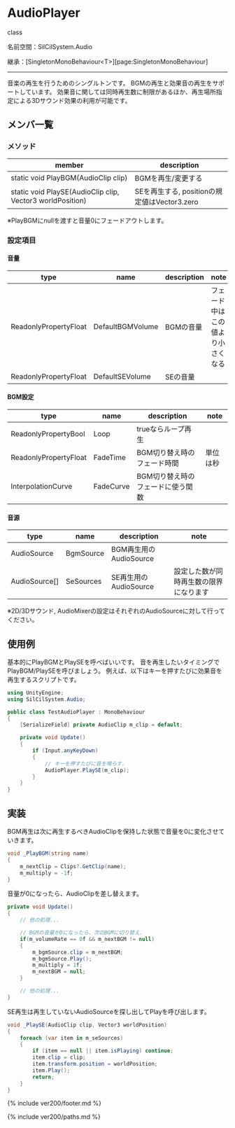 # AudioPlayer

class

名前空間：SilCilSystem.Audio

継承：[SingletonMonoBehaviour\<T>][page:SingletonMonoBehaviour]

---

音楽の再生を行うためのシングルトンです。
BGMの再生と効果音の再生をサポートしています。
効果音に関しては同時再生数に制限があるほか、再生場所指定による3Dサウンド効果の利用が可能です。

## メンバ一覧

### メソッド

|member|description|
|-|-|
|static void PlayBGM(AudioClip clip)|BGMを再生/変更する|
|static void PlaySE(AudioClip clip, Vector3 worldPosition)|SEを再生する, positionの規定値はVector3.zero|

※PlayBGMにnullを渡すと音量0にフェードアウトします。

### 設定項目

#### 音量

|type|name|description|note|
|-|-|-|-|
|ReadonlyPropertyFloat|DefaultBGMVolume|BGMの音量|フェード中はこの値より小さくなる|
|ReadonlyPropertyFloat|DefaultSEVolume|SEの音量||

#### BGM設定

|type|name|description|note|
|-|-|-|-|
|ReadonlyPropertyBool|Loop|trueならループ再生||
|ReadonlyPropertyFloat|FadeTime|BGM切り替え時のフェード時間|単位は秒|
|InterpolationCurve|FadeCurve|BGM切り替え時のフェードに使う関数||

#### 音源

|type|name|description|note|
|-|-|-|-|
|AudioSource|BgmSource|BGM再生用のAudioSource||
|AudioSource[]|SeSources|SE再生用のAudioSource|設定した数が同時再生数の限界になります|

※2D/3Dサウンド, AudioMixerの設定はそれぞれのAudioSourceに対して行ってください。

## 使用例

基本的にPlayBGMとPlaySEを呼べばいいです。
音を再生したいタイミングでPlayBGM/PlaySEを呼びましょう。
例えば、以下はキーを押すたびに効果音を再生するスクリプトです。

```cs
using UnityEngine;
using SilCilSystem.Audio;

public class TestAudioPlayer : MonoBehaviour
{
    [SerializeField] private AudioClip m_clip = default;

    private void Update()
    {
        if (Input.anyKeyDown)
        {
            // キーを押すたびに音を鳴らす.
            AudioPlayer.PlaySE(m_clip);
        }
    }
}
```

## 実装

BGM再生は次に再生するべきAudioClipを保持した状態で音量を0に変化させていきます。

```cs
void _PlayBGM(string name)
{
    m_nextClip = Clips?.GetClip(name);
    m_multiply = -1f;
}
```

音量が0になったら、AudioClipを差し替えます。

```cs
private void Update()
{
    // 他の処理...

    // BGMの音量が0になったら、次のBGMに切り替え.
    if(m_volumeRate == 0f && m_nextBGM != null)
    {
        m_bgmSource.clip = m_nextBGM;
        m_bgmSource.Play();
        m_multiply = 1f;
        m_nextBGM = null;
    }

    // 他の処理...
}
```

SE再生は再生していないAudioSourceを探し出してPlayを呼び出します。

```cs
void _PlaySE(AudioClip clip, Vector3 worldPosition)
{
    foreach (var item in m_seSources)
    {
        if (item == null || item.isPlaying) continue;
        item.clip = clip;
        item.transform.position = worldPosition;
        item.Play();
        return;
    }
}
```

<!--- footer --->

{% include ver200/footer.md %}

<!--- 参照 --->

{% include ver200/paths.md %}

[fig:AudioList]: Figures/AudioList.gif
